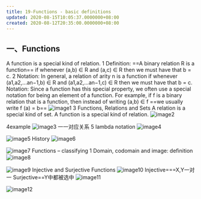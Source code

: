```yaml
---
title: 19-Functions - basic definitions
updated: 2020-08-15T10:05:37.0000000+08:00
created: 2020-08-12T20:35:00.0000000+08:00
---
```


## 一、Functions
A function is a special kind of relation.
1 Definition:
==A binary relation R is a function== if whenever (a,b) ∈ R and (a,c) ∈ R then we must have that b = c.
2 Notation:
In general, a relation of arity n is a function if whenever (a1,a2,...an−1,b) ∈ R and (a1,a2,...an−1,c) ∈ R then we must have that b = c.
Notation: Since a function has this special property, we often use a special notation for being an element of a function. For example, if f is a binary relation that is a function, then instead of writing (a,b) ∈ f ==we usually write f (a) = b==
![image1](../../assets/8d4de4b15db74a2b92ac124987e6306c.jpg)
3 Functions, Relations and Sets
A relation is a special kind of set.
A function is a special kind of relation.
![image2](../../assets/c8b30ec5040c4dc6889bd6859e1b7f14.jpg)

4example
![image3](../../assets/ef61cd000e754c0d998ff93ef895b742.jpg)
一一对应关系
5 lambda notation
![image4](../../assets/34e15aa829ea4869b20748e5c8d5ee9e.jpg)

![image5](../../assets/146aafd959a94bce8619752c56d5f3fe.jpg)
History
![image6](../../assets/95b5f56abbff4c8e90c8a6da69ffb440.jpg)

![image7](../../assets/65972c077b4c4831b4ec7acba3128876.jpg)
Functions – classifying
1 Domain, codomain and image: deﬁnition
![image8](../../assets/5097b5a0f65f4d10b31c26b620f6c1cd.jpg)

![image9](../../assets/c01a047b8fbe412e9fa238dd88f177a0.jpg)
Injective and Surjective Functions
![image10](../../assets/f3575acebd584a7784300678b1ffb204.jpg)
Injective===X,Y一对一
Surjective==Y中都被选中
![image11](../../assets/3142e1ee2c9242a5b891aa8f508ab27c.jpg)

![image12](../../assets/cb6b8d7cb8a945528cb4a4843d21de2c.jpg)
